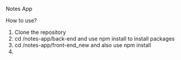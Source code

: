 Notes App

How to use?

1. Clone the repository
2. cd /notes-app/back-end and use npm install  to install packages
3. cd /notes-app/front-end_new and also use npm install
4. 
